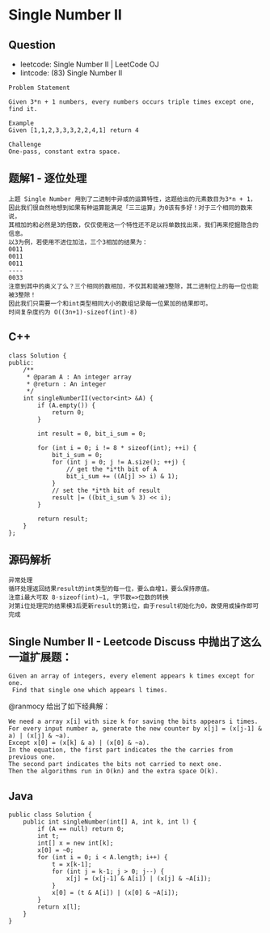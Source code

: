 # Single Number II

## Question

- leetcode: Single Number II | LeetCode OJ
- lintcode: (83) Single Number II

```
Problem Statement

Given 3*n + 1 numbers, every numbers occurs triple times except one, find it.

Example
Given [1,1,2,3,3,3,2,2,4,1] return 4

Challenge
One-pass, constant extra space.
```


## 题解1 - 逐位处理

    上题 Single Number 用到了二进制中异或的运算特性，这题给出的元素数目为3*n + 1，
    因此我们很自然地想到如果有种运算能满足「三三运算」为0该有多好！对于三个相同的数来说，
    其相加的和必然是3的倍数，仅仅使用这一个特性还不足以将单数找出来，我们再来挖掘隐含的信息。
    以3为例，若使用不进位加法，三个3相加的结果为：
    0011
    0011
    0011
    ----
    0033
    注意到其中的奥义了么？三个相同的数相加，不仅其和能被3整除，其二进制位上的每一位也能被3整除！
    因此我们只需要一个和int类型相同大小的数组记录每一位累加的结果即可。
    时间复杂度约为 O((3n+1)⋅sizeof(int)⋅8)


## C++

    class Solution {
    public:
        /**
         * @param A : An integer array
         * @return : An integer
         */
        int singleNumberII(vector<int> &A) {
            if (A.empty()) {
                return 0;
            }
    
            int result = 0, bit_i_sum = 0;
    
            for (int i = 0; i != 8 * sizeof(int); ++i) {
                bit_i_sum = 0;
                for (int j = 0; j != A.size(); ++j) {
                    // get the *i*th bit of A
                    bit_i_sum += ((A[j] >> i) & 1);
                }
                // set the *i*th bit of result
                result |= ((bit_i_sum % 3) << i);
            }
    
            return result;
        }
    };

## 源码解析

    异常处理
    循环处理返回结果result的int类型的每一位，要么自增1，要么保持原值。
    注意i最大可取 8⋅sizeof(int)−1, 字节数=>位数的转换
    对第i位处理完的结果模3后更新result的第i位，由于result初始化为0，故使用或操作即可完成

## Single Number II - Leetcode Discuss 中抛出了这么一道扩展题：
```
Given an array of integers, every element appears k times except for one.
 Find that single one which appears l times.
```

@ranmocy 给出了如下经典解：
```
We need a array x[i] with size k for saving the bits appears i times. 
For every input number a, generate the new counter by x[j] = (x[j-1] & a) | (x[j] & ~a). 
Except x[0] = (x[k] & a) | (x[0] & ~a).
In the equation, the first part indicates the the carries from previous one. 
The second part indicates the bits not carried to next one.
Then the algorithms run in O(kn) and the extra space O(k).
```

## Java

    public class Solution {
        public int singleNumber(int[] A, int k, int l) {
            if (A == null) return 0;
            int t;
            int[] x = new int[k];
            x[0] = ~0;
            for (int i = 0; i < A.length; i++) {
                t = x[k-1];
                for (int j = k-1; j > 0; j--) {
                    x[j] = (x[j-1] & A[i]) | (x[j] & ~A[i]);
                }
                x[0] = (t & A[i]) | (x[0] & ~A[i]);
            }
            return x[l];
        }
    }